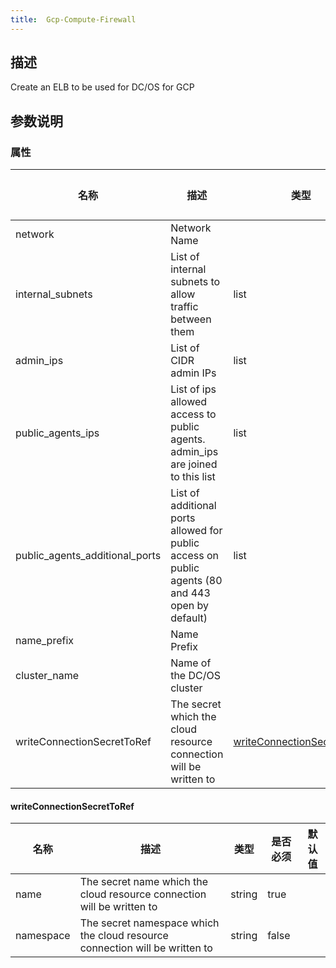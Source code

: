 ```yaml
---
title:  Gcp-Compute-Firewall
---
```


## 描述

Create an ELB to be used for DC/OS for GCP

## 参数说明


### 属性

 名称 | 描述 | 类型 | 是否必须 | 默认值 
 ------------ | ------------- | ------------- | ------------- | ------------- 
 network | Network Name |  | true |  
 internal_subnets | List of internal subnets to allow traffic between them | list | true |  
 admin_ips | List of CIDR admin IPs | list | true |  
 public_agents_ips | List of ips allowed access to public agents. admin_ips are joined to this list | list | false |  
 public_agents_additional_ports | List of additional ports allowed for public access on public agents (80 and 443 open by default) | list | false |  
 name_prefix | Name Prefix |  | false |  
 cluster_name | Name of the DC/OS cluster |  | true |  
 writeConnectionSecretToRef | The secret which the cloud resource connection will be written to | [writeConnectionSecretToRef](#writeConnectionSecretToRef) | false |  


#### writeConnectionSecretToRef

 名称 | 描述 | 类型 | 是否必须 | 默认值 
 ------------ | ------------- | ------------- | ------------- | ------------- 
 name | The secret name which the cloud resource connection will be written to | string | true |  
 namespace | The secret namespace which the cloud resource connection will be written to | string | false |  
